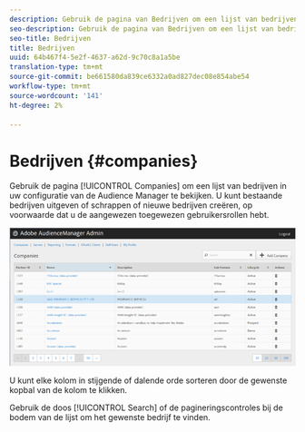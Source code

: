 ```yaml
---
description: Gebruik de pagina van Bedrijven om een lijst van bedrijven in uw configuratie van de Audience Manager te bekijken. U kunt bestaande bedrijven uitgeven of schrappen of nieuwe bedrijven creëren, op voorwaarde dat u de aangewezen toegewezen gebruikersrollen hebt.
seo-description: Gebruik de pagina van Bedrijven om een lijst van bedrijven in uw configuratie van de Audience Manager te bekijken. U kunt bestaande bedrijven uitgeven of schrappen of nieuwe bedrijven creëren, op voorwaarde dat u de aangewezen toegewezen gebruikersrollen hebt.
seo-title: Bedrijven
title: Bedrijven
uuid: 64b467f4-5e2f-4637-a62d-9c70c8a1a5be
translation-type: tm+mt
source-git-commit: be661580da839ce6332a0ad827dec08e854abe54
workflow-type: tm+mt
source-wordcount: '141'
ht-degree: 2%

---
```



# Bedrijven {#companies}

Gebruik de pagina [!UICONTROL Companies] om een lijst van bedrijven in uw configuratie van de Audience Manager te bekijken. U kunt bestaande bedrijven uitgeven of schrappen of nieuwe bedrijven creëren, op voorwaarde dat u de aangewezen toegewezen gebruikersrollen hebt.

![](assets/companies.png)

U kunt elke kolom in stijgende of dalende orde sorteren door de gewenste kopbal van de kolom te klikken.

Gebruik de doos [!UICONTROL Search] of de pagineringscontroles bij de bodem van de lijst om het gewenste bedrijf te vinden.
